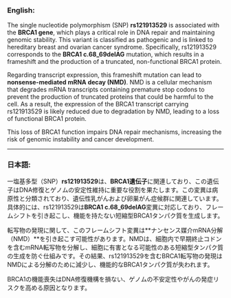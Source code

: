 ### English:
The single nucleotide polymorphism (SNP) **rs121913529** is associated with the **BRCA1 gene**, which plays a critical role in DNA repair and maintaining genomic stability. This variant is classified as pathogenic and is linked to hereditary breast and ovarian cancer syndrome. Specifically, rs121913529 corresponds to the **BRCA1 c.68_69delAG** mutation, which results in a frameshift and the production of a truncated, non-functional BRCA1 protein.

Regarding transcript expression, this frameshift mutation can lead to **nonsense-mediated mRNA decay (NMD)**. NMD is a cellular mechanism that degrades mRNA transcripts containing premature stop codons to prevent the production of truncated proteins that could be harmful to the cell. As a result, the expression of the BRCA1 transcript carrying rs121913529 is likely reduced due to degradation by NMD, leading to a loss of functional BRCA1 protein.

This loss of BRCA1 function impairs DNA repair mechanisms, increasing the risk of genomic instability and cancer development.

---

### 日本語:
一塩基多型（SNP）**rs121913529**は、**BRCA1遺伝子**に関連しており、この遺伝子はDNA修復とゲノムの安定性維持に重要な役割を果たします。この変異は病原性と分類されており、遺伝性乳がんおよび卵巣がん症候群に関連しています。具体的には、rs121913529は**BRCA1 c.68_69delAG**変異に対応しており、フレームシフトを引き起こし、機能を持たない短縮型BRCA1タンパク質を生成します。

転写物の発現に関して、このフレームシフト変異は**ナンセンス媒介mRNA分解（NMD）**を引き起こす可能性があります。NMDは、細胞内で早期終止コドンを含むmRNA転写物を分解し、細胞に有害となる可能性のある短縮型タンパク質の生成を防ぐ仕組みです。その結果、rs121913529を含むBRCA1転写物の発現はNMDによる分解のために減少し、機能的なBRCA1タンパク質が失われます。

BRCA1の機能喪失はDNA修復機構を損ない、ゲノムの不安定性やがんの発症リスクを高める原因となります。